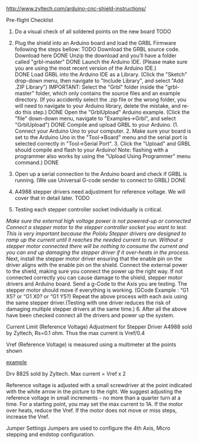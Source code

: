 http://www.zyltech.com/arduino-cnc-shield-instructions/

Pre-flight Checklist
1. Do a visual check of all soldered points on the new board
	TODO
2. Plug the shield into an Arduino board and load the GRBL Firmware following the steps bellow:
	TODO
Download the GRBL source code. Download here
	DONE
Unzip the download and you’ll have a folder called "grbl-master"
	DONE
Launch the Arduino IDE. (Please make sure you are using the most recent version of the Arduino IDE.)	
	DONE
Load GRBL into the Arduino IDE as a Library. (Click the "Sketch" drop-down menu, then navigate to "Include Library", and select "Add .ZIP Library")
IMPORTANT: Select the "Grbl" folder inside the "grbl-master" folder, which only contains the source files and an example directory. (If you accidently select the .zip file or the wrong folder, you will need to navigate to your Arduino library, delete the mistake, and re-do this step.)
	DONE
Open the "GrblUpload" Arduino example. (Click the "file" down-down menu, navigate to "Examples->Grbl", and select "GrblUpload")
	DONE
Compile and upload GRBL to your Arduino. (1. Connect your Arduino Uno to your computer. 2. Make sure your board is set to the Arduino Uno in the "Tool->Board" menu and the serial port is selected correctly in "Tool->Serial Port".​ 3. Click the "Upload" and GRBL should compile and flash to your Arduino! Note: flashing with a programmer also works by using the "Upload Using Programmer" menu command.)
	DONE
3. Open up a serial connection to the Arduino board and check if GRBL is running. (We use Universal G-code sender to connect to GRBL)
	DONE
4. A4988 stepper drivers need adjustment for reference voltage. We will cover that in detail later.
	TODO

5. Testing each stepper controller socket individually is critical.

*Make sure the external high voltage power is not powered-up or connected
Connect a stepper motor to the stepper controller socket you want to test. This is very important because the Pololu Stepper drivers are designed to ramp up the current until it reaches the needed current to run. Without a stepper motor connected there will be nothing to consume the current and you can end up damaging the stepper driver if it over-heats in the process.*
Next, install the stepper motor driver ensuring that the enable pin on the driver aligns with the enable pin on the shield.
Connect the external power to the shield, making sure you connect the power up the right way. If not connected correctly you can cause damage to the shield, stepper motor drivers and Arduino board.
Send a g-Code to the Axis you are testing. The stepper motor should move if everything is working. (GCode Example : “G1 X5? or “G1 X0? or “G1 Y5?)
Repeat the above process with each axis using the same stepper driver.(Testing with one driver reduces the risk of damaging multiple stepper drivers at the same time.)
6. After all the above have been checked connect all the drivers and power up the system.

Current Limit (Reference Voltage) Adjustment for Stepper Driver
A4988 sold by Zyltech, Rs=0.1 ohm. Thus the max current is Vref/0.4

Vref (Reference Voltage) is measured using a multimeter at the points shown

[example](https://cdn11.bigcommerce.com/s-eblil3q2nd/product_images/uploaded_images/three.jpg)

Drv 8825 sold by Zyltech. Max current = Vref x 2

Reference voltage is adjusted with a small screwdriver at the point indicated with the white arrow in the picture to the right. We suggest adjusting the reference voltage in small increments - no more than a quarter turn at a time. For a starting point, you may set the max current to 1A. If the motor over heats, reduce the Vref. If the motor does not move or miss steps, increase the Vref.

Jumper Settings
Jumpers are used to configure the 4th Axis, Micro stepping and endstop configuration.


